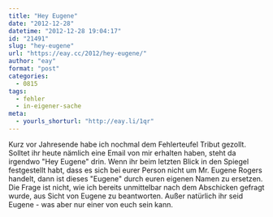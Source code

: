 ```yaml
---
title: "Hey Eugene"
date: "2012-12-28"
datetime: "2012-12-28 19:04:17"
id: "21491"
slug: "hey-eugene"
url: "https://eay.cc/2012/hey-eugene/"
author: "eay"
format: "post"
categories:
  - 0815
tags:
  - fehler
  - in-eigener-sache
meta:
  - yourls_shorturl: "http://eay.li/1qr"
---
```


Kurz vor Jahresende habe ich nochmal dem Fehlerteufel Tribut gezollt. Solltet ihr heute nämlich eine Email von mir erhalten haben, steht da irgendwo "Hey Eugene" drin. Wenn ihr beim letzten Blick in den Spiegel festgestellt habt, dass es sich bei eurer Person nicht um Mr. Eugene Rogers handelt, dann ist dieses "Eugene" durch euren eigenen Namen zu ersetzen. Die Frage ist nicht, wie ich bereits unmittelbar nach dem Abschicken gefragt wurde, aus Sicht von Eugene zu beantworten. Außer natürlich ihr seid Eugene - was aber nur einer von euch sein kann.
